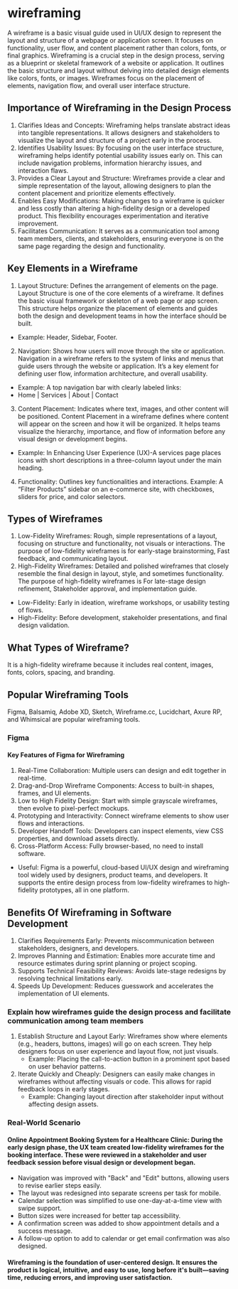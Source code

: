 # wireframing
A wireframe is a basic visual guide used in UI/UX design to represent the layout and structure of a webpage or application screen. It focuses on functionality, user flow, and content placement rather than colors, fonts, or final graphics.
Wireframing is a crucial step in the design process, serving as a blueprint or skeletal framework of a website or application. It outlines the basic structure and layout without delving into detailed design elements like colors, fonts, or images. Wireframes focus on the placement of elements, navigation flow, and overall user interface structure.
## Importance of Wireframing in the Design Process
1. Clarifies Ideas and Concepts: Wireframing helps translate abstract ideas into tangible representations. It allows designers and stakeholders to visualize the layout and structure of a project early in the process.
2. Identifies Usability Issues: By focusing on the user interface structure, wireframing helps identify potential usability issues early on. This can include navigation problems, information hierarchy issues, and interaction flaws.
3. Provides a Clear Layout and Structure: Wireframes provide a clear and simple representation of the layout, allowing designers to plan the content placement and prioritize elements effectively.
4. Enables Easy Modifications: Making changes to a wireframe is quicker and less costly than altering a high-fidelity design or a developed product. This flexibility encourages experimentation and iterative improvement.
5. Facilitates Communication: It serves as a communication tool among team members, clients, and stakeholders, ensuring everyone is on the same page regarding the design and functionality.
## Key Elements in a Wireframe
1. Layout Structure: Defines the arrangement of elements on the page. Layout Structure is one of the core elements of a wireframe. It defines the basic visual framework or skeleton of a web page or app screen. This structure helps organize the placement of elements and guides both the design and development teams in how the interface should be built.
- Example: Header, Sidebar, Footer.
2. Navigation: Shows how users will move through the site or application. Navigation in a wireframe refers to the system of links and menus that guide users through the website or application. It’s a key element for defining user flow, information architecture, and overall usability.
- Example: A top navigation bar with clearly labeled links:
- Home | Services | About | Contact 
3. Content Placement: Indicates where text, images, and other content will be positioned. Content Placement in a wireframe defines where content will appear on the screen and how it will be organized. It helps teams visualize the hierarchy, importance, and flow of information before any visual design or development begins.
- Example: In Enhancing User Experience (UX)-A services page places icons with short descriptions in a three-column layout under the main heading.  
4. Functionality:  Outlines key functionalities and interactions. Example: A “Filter Products” sidebar on an e-commerce site, with checkboxes, sliders for price, and color selectors.
## Types of Wireframes
1. Low-Fidelity Wireframes: Rough, simple representations of a layout, focusing on structure and functionality, not visuals or interactions. The purpose of low-fidelity wireframes is for early-stage brainstorming, Fast feedback, and communicating layout.
2. High-Fidelity Wireframes: Detailed and polished wireframes that closely resemble the final design in layout, style, and sometimes functionality. The purpose of high-fidelity wireframes is
   For late-stage design refinement, Stakeholder approval, and implementation guide.
- Low-Fidelity: Early in ideation, wireframe workshops, or usability testing of flows.
- High-Fidelity: Before development, stakeholder presentations, and final design validation.
## What Types of Wireframe?
It is a high-fidelity wireframe because it includes real content, images, fonts, colors, spacing, and branding. 
## Popular Wireframing Tools
Figma, Balsamiq, Adobe XD, Sketch, Wireframe.cc, Lucidchart, Axure RP, and Whimsical are popular wireframing tools.
### Figma
   #### Key Features of Figma for Wireframing
   1. Real-Time Collaboration: Multiple users can design and edit together in real-time.
   2. Drag-and-Drop Wireframe Components: Access to built-in shapes, frames, and UI elements.
   3. Low to High Fidelity Design: Start with simple grayscale wireframes, then evolve to pixel-perfect mockups.
   4. Prototyping and Interactivity: Connect wireframe elements to show user flows and interactions.
   5. Developer Handoff Tools: Developers can inspect elements, view CSS properties, and download assets directly.
   6. Cross-Platform Access: Fully browser-based, no need to install software.
- Useful: Figma is a powerful, cloud-based UI/UX design and wireframing tool widely used by designers, product teams, and developers. It supports the entire design process from low-fidelity wireframes to high-fidelity prototypes, all in one platform.
## Benefits Of Wireframing in Software Development
1. Clarifies Requirements Early: Prevents miscommunication between stakeholders, designers, and developers.
2. Improves Planning and Estimation: Enables more accurate time and resource estimates during sprint planning or project scoping.
3. Supports Technical Feasibility Reviews: Avoids late-stage redesigns by resolving technical limitations early.
4. Speeds Up Development: Reduces guesswork and accelerates the implementation of UI elements.
### Explain how wireframes guide the design process and facilitate communication among team members
1. Establish Structure and Layout Early: Wireframes show where elements (e.g., headers, buttons, images) will go on each screen. They help designers focus on user experience and layout flow, not just visuals.
   -  Example: Placing the call-to-action button in a prominent spot based on user behavior patterns.
2. Iterate Quickly and Cheaply: Designers can easily make changes in wireframes without affecting visuals or code. This allows for rapid feedback loops in early stages.
   -  Example: Changing layout direction after stakeholder input without affecting design assets.
### Real-World Scenario
#### Online Appointment Booking System for a Healthcare Clinic: During the early design phase, the UX team created low-fidelity wireframes for the booking interface. These were reviewed in a stakeholder and user feedback session before visual design or development began.
- Navigation was improved with "Back" and "Edit" buttons, allowing users to revise earlier steps easily.
- The layout was redesigned into separate screens per task for mobile.
- Calendar selection was simplified to use one-day-at-a-time view with swipe support.
- Button sizes were increased for better tap accessibility.
- A confirmation screen was added to show appointment details and a success message.
- A follow-up option to add to calendar or get email confirmation was also designed.
#### Wireframing is the foundation of user-centered design. It ensures the product is logical, intuitive, and easy to use, long before it's built—saving time, reducing errors, and improving user satisfaction.
  
